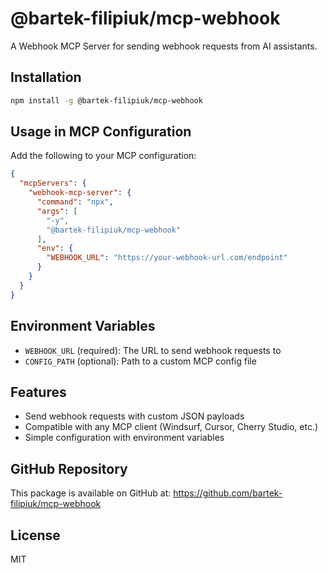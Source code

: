 # @bartek-filipiuk/mcp-webhook

A Webhook MCP Server for sending webhook requests from AI assistants.

## Installation

```bash
npm install -g @bartek-filipiuk/mcp-webhook
```

## Usage in MCP Configuration

Add the following to your MCP configuration:

```json
{
  "mcpServers": {
    "webhook-mcp-server": {
      "command": "npx",
      "args": [
        "-y",
        "@bartek-filipiuk/mcp-webhook"
      ],
      "env": {
        "WEBHOOK_URL": "https://your-webhook-url.com/endpoint"
      }
    }
  }
}
```

## Environment Variables

- `WEBHOOK_URL` (required): The URL to send webhook requests to
- `CONFIG_PATH` (optional): Path to a custom MCP config file

## Features

- Send webhook requests with custom JSON payloads
- Compatible with any MCP client (Windsurf, Cursor, Cherry Studio, etc.)
- Simple configuration with environment variables

## GitHub Repository

This package is available on GitHub at:
https://github.com/bartek-filipiuk/mcp-webhook

## License

MIT
